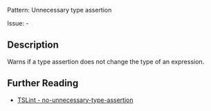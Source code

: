 Pattern: Unnecessary type assertion

Issue: -

## Description

Warns if a type assertion does not change the type of an expression.

## Further Reading

* [TSLint - no-unnecessary-type-assertion](https://palantir.github.io/tslint/rules/no-unnecessary-type-assertion)